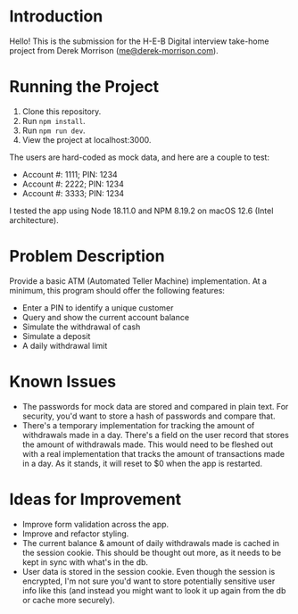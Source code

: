 # Introduction

Hello! This is the submission for the H-E-B Digital interview take-home project from Derek Morrison (me@derek-morrison.com).

# Running the Project

1. Clone this repository.
1. Run `npm install`.
1. Run `npm run dev`.
1. View the project at localhost:3000.

The users are hard-coded as mock data, and here are a couple to test:
- Account #: 1111; PIN: 1234
- Account #: 2222; PIN: 1234
- Account #: 3333; PIN: 1234

I tested the app using Node 18.11.0 and NPM 8.19.2 on macOS 12.6 (Intel architecture).

# Problem Description

Provide a basic ATM (Automated Teller Machine) implementation. At a minimum, this program should offer the following features:

- Enter a PIN to identify a unique customer
- Query and show the current account balance
- Simulate the withdrawal of cash
- Simulate a deposit
- A daily withdrawal limit

# Known Issues

- The passwords for mock data are stored and compared in plain text. For security, you'd want to store a hash of passwords and compare that.
- There's a temporary implementation for tracking the amount of withdrawals made in a day. There's a field on the user record that stores the amount of withdrawals made. This would need to be fleshed out with a real implementation that tracks the amount of transactions made in a day. As it stands, it will reset to $0 when the app is restarted.

# Ideas for Improvement

- Improve form validation across the app.
- Improve and refactor styling.
- The current balance & amount of daily withdrawals made is cached in the session cookie. This should be thought out more, as it needs to be kept in sync with what's in the db.
- User data is stored in the session cookie. Even though the session is encrypted, I'm not sure you'd want to store potentially sensitive user info like this (and instead you might want to look it up again from the db or cache more securely).
